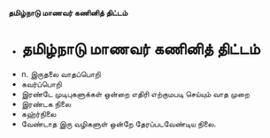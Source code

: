 **தமிழ்நாடு மாணவர் கணினித் திட்டம்**
- # தமிழ்நாடு மாணவர் கணினித் திட்டம்
- n. இருதலை வாதப்பொறி
- கவர்ப்பொறி
- இரண்டே முடிபுகளுக்கள் ஒன்றை எதிரி எற்குமபடி செய்யும் வாத முறை
- இரண்டக நிலை
- கஹ்ர்நிலை
- வேண்டாத இரு வழிகளுள் ஒன்றே தேரப்படவேண்டிய நிலை.

